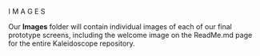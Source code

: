 I M A G E S

Our **Images** folder will contain individual images of each of our final prototype screens, including the welcome image on the ReadMe.md page for the entire Kaleidoscope repository.
